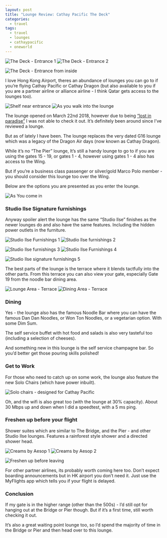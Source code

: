 ```yaml
---
layout: post
title: "Lounge Review: Cathay Pacific The Deck"
categories:
  - travel
tags:
  - travel
  - lounges
  - cathaypacific
  - oneworld
---
```


![The Deck - Entrance 1](https://images.itinerantfoodie.com/uploads/the-deck-2018-review/IMG_2717.jpg)
![The Deck - Entrance 2](https://images.itinerantfoodie.com/uploads/the-deck-2018-review/IMG_2718.jpg)

![The Deck - Entrance from inside](https://images.itinerantfoodie.com/uploads/the-deck-2018-review/IMG_2745.jpg)

I love Hong Kong Airport, theres an abundance of lounges you can go to if you’re flying Cathay Pacific or Cathay Dragon (but also available to you if you are a partner airline or alliance airline - I think Qatar gets access to the lounges too).

![Shelf near entrance](https://images.itinerantfoodie.com/uploads/the-deck-2018-review/IMG_2720.jpg)
![As you walk into the lounge](https://images.itinerantfoodie.com/uploads/the-deck-2018-review/IMG_2721.jpg)

The lounge opened on March 22nd 2018, however due to being [“lost in paradise”](https://itinerantfoodie.com/post/travel/2018-06-11/lost-in-paradise.html) I was not able to check it out. It’s definitely been around since I’ve reviewed a lounge.

But as of lately I have been. The lounge replaces the very dated G16 lounge which was a legacy of the Dragon Air days (now known as Cathay Dragon).

While it’s no “The Pier” lounge, It’s still a handy lounge to go to if you are using the gates 15 - 19, or gates 1 - 4, however using gates 1 - 4 also has access to the Wing.

But if you’re a business class passenger or silver/gold Marco Polo member - you should consider this lounge too over the Wing.

Below are the options you are presented as you enter the lounge.

![As You come in](https://images.itinerantfoodie.com/uploads/the-deck-2018-review/IMG_2744.jpg)

### Studio Ilse Signature furnishings

Anyway spoiler alert the lounge has the same “Studio Ilse” finishes as the newer lounges do and also have the same features. Including the hidden power outlets in the furniture.

![Studio Ilse Furnishings 1](https://images.itinerantfoodie.com/uploads/the-deck-2018-review/IMG_2719.jpg)
![Studio Ilse furnishings 2](https://images.itinerantfoodie.com/uploads/the-deck-2018-review/IMG_2723.jpg)

![Studio Ilse furnishings 3](https://images.itinerantfoodie.com/uploads/the-deck-2018-review/IMG_2730.jpg)
![Studio Ilse Furnishings 4](https://images.itinerantfoodie.com/uploads/the-deck-2018-review/IMG_2732.jpg)

![Studio Ilse signature furnishings 5](https://images.itinerantfoodie.com/uploads/the-deck-2018-review/IMG_2731.jpg)

The best parts of the lounge is the terrace where it blends tactfully into the other parts. From this terrace you can also view your gate, especially Gate 19 from the noodle bar dining area.

![Lounge Area - Terrace](https://images.itinerantfoodie.com/uploads/the-deck-2018-review/IMG_2722.jpg)
![Dining Area - Terrace](https://images.itinerantfoodie.com/uploads/the-deck-2018-review/IMG_2727.jpg)

### Dining

Yes - the lounge also has the famous Noodle Bar where you can have the famous Dan Dan Noodles, or Won Ton Noodles, or a vegetarian option. With some Dim Sum.

The self service buffet with hot food and salads is also very tasteful too (including a selection of cheeses).

And something new in this lounge is the self service champagne bar. So you’d better get those pouring skills polished!

### Get to Work

For those who need to catch up on some work, the lounge also feature the new Solo Chairs (which have power inbuilt).

![Solo chairs - designed for Cathay Pacific](https://images.itinerantfoodie.com/uploads/the-deck-2018-review/IMG_2725.jpg)

Oh, and the wifi is also great too (with the lounge at 30% capacity). About 30 Mbps up and down when I did a speedtest, with a 5 ms ping.

### Freshen up before your flight

Shower suites which are similar to The Bridge, and the Pier - and other Studio Ilse lounges. Features a rainforest style shower and a directed shower head.

![Creams by Aesop 1](https://images.itinerantfoodie.com/uploads/the-deck-2018-review/IMG_2736.jpg)
![Creams by Aesop 2](https://images.itinerantfoodie.com/uploads/the-deck-2018-review/IMG_2735.jpg)

![Freshen up before leaving](https://images.itinerantfoodie.com/uploads/the-deck-2018-review/IMG_2737.jpg)

For other partner airlines, its probably worth coming here too. Don’t expect boarding announcements but in HK airport you don’t need it. Just use the MyFlights app which tells you if your flight is delayed.

### Conclusion

If my gate is in the higher range (other than the 500s) - I’d still opt for hanging out at the Bridge or Pier though. But if it’s a first time, still worth checking it out.

It’s also a great waiting point lounge too, so I’d spend the majority of time in the Bridge or Pier and then head over to this lounge.
